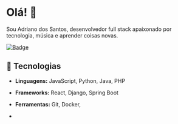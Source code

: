 # Olá! 👋
Sou Adriano dos Santos, desenvolvedor full stack apaixonado por tecnologia, música e aprender coisas novas.

[![Badge](https://img.shields.io/badge/Conecte-se-LinkedIn-blue)](https://www.linkedin.com/in/adriano-silva13)

## 🌟 Tecnologias
- **Linguagens:** JavaScript, Python, Java, PHP
- **Frameworks:** React, Django, Spring Boot
- **Ferramentas:** Git, Docker,

- 

